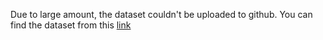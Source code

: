 Due to large amount, the dataset couldn't be uploaded to github.
You can find the dataset from this [link](https://drive.google.com/file/d/1219EeGE1XTJVXYaulynJSa3BXGsbNCLx/view)
